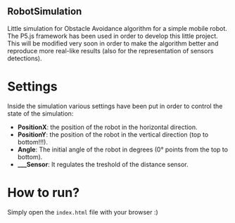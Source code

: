 ## RobotSimulation
Little simulation for Obstacle Avoidance algorithm for a simple mobile robot. The P5.js framework has been used in order to develop this little project. This will be modified very soon in order to make the algorithm better and reproduce more real-like results (also for the representation of sensors detections).

# Settings 
Inside the simulation various settings have been put in order to control the state of the simulation:<br>
- **PositionX**: the position of the robot in the horizontal direction.<br>
- **PositionY**: the position of the robot in the vertical direction (top to bottom!!!).<br>
- **Angle**: The initial angle of the robot in degrees (0° points from the top to bottom).<br>
- **___Sensor**: It regulates the treshold of the distance sensor.<br>

# How to run?
Simply open the `index.html` file with your browser :)
